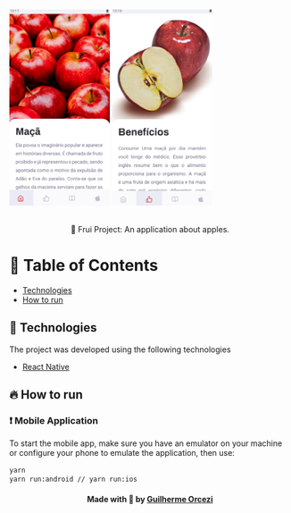 <div style="display: flex; flex-direction: 'row'; justify-content:'center';">
<h3 align="center">
   <img src="./github_assets/screen01.png" width="180">
   <img src="./github_assets/screen02.png" width="180">
</h3>
</div>
   
<p align="center"> 🚀 Frui Project: An application about apples.
 </p>
 
# :pushpin: Table of Contents

- [Technologies](#tecnologias-utilizadas)
- [How to run](#como-usar)

## :rocket: Technologies

The project was developed using the following technologies

- [React Native](https://reactnative.dev/)
## :fire: How to run

### :exclamation: Mobile Application
To start the mobile app, make sure you have an emulator on your machine or configure your phone to emulate the application, then use:
```
yarn 
yarn run:android // yarn run:ios
```

<h4 align="center">
    Made with 💜 by <a href="https://www.linkedin.com/in/guilherme-orcezi" target="_blank">Guilherme Orcezi</a>
</h4>
